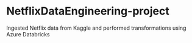 # NetflixDataEngineering-project
Ingested Netflix data from Kaggle and performed transformations using Azure Databricks
